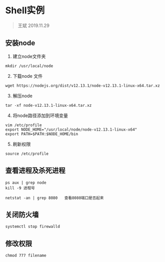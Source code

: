 # Shell实例

> 王斌 2019.11.29

## 安装node

1. 建立node文件夹 

```shell
mkdir /usr/local/node
```

2. 下载node 文件

```shell
wget https://nodejs.org/dist/v12.13.1/node-v12.13.1-linux-x64.tar.xz
```

3. 解压node 

```shell
tar -xf node-v12.13.1-linux-x64.tar.xz
```

4. 将node路径添加到环境变量

```shell
vim /etc/profile
export NODE_HOME="/usr/local/node/node-v12.13.1-linux-x64"
export PATH=$PATH:$NODE_HOME/bin
```

5. 刷新权限 

```shell
source /etc/profile
```

## 查看进程及杀死进程

```shell
ps aux | grep node
kill -9 进程号

netstat -an | grep 8080   查看8080端口是否起来
```

## 关闭防火墙

```shell
systemctl stop firewalld
```

## 修改权限

```shell
chmod 777 filename
```

